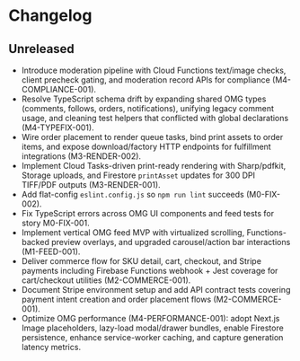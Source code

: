 # Changelog

## Unreleased

- Introduce moderation pipeline with Cloud Functions text/image checks, client precheck gating, and moderation record APIs for compliance (M4-COMPLIANCE-001).
- Resolve TypeScript schema drift by expanding shared OMG types (comments, follows, orders, notifications), unifying legacy comment usage, and cleaning test helpers that conflicted with global declarations (M4-TYPEFIX-001).
- Wire order placement to render queue tasks, bind print assets to order items, and expose download/factory HTTP endpoints for fulfillment integrations (M3-RENDER-002).
- Implement Cloud Tasks-driven print-ready rendering with Sharp/pdfkit, Storage uploads, and Firestore `printAsset` updates for 300 DPI TIFF/PDF outputs (M3-RENDER-001).
- Add flat-config `eslint.config.js` so `npm run lint` succeeds (M0-FIX-002).
- Fix TypeScript errors across OMG UI components and feed tests for story M0-FIX-001.
- Implement vertical OMG feed MVP with virtualized scrolling, Functions-backed preview overlays, and upgraded carousel/action bar interactions (M1-FEED-001).
- Deliver commerce flow for SKU detail, cart, checkout, and Stripe payments including Firebase Functions webhook + Jest coverage for cart/checkout utilities (M2-COMMERCE-001).
- Document Stripe environment setup and add API contract tests covering payment intent creation and order placement flows (M2-COMMERCE-001).
- Optimize OMG performance (M4-PERFORMANCE-001): adopt Next.js Image placeholders, lazy-load modal/drawer bundles, enable Firestore persistence, enhance service-worker caching, and capture generation latency metrics.
